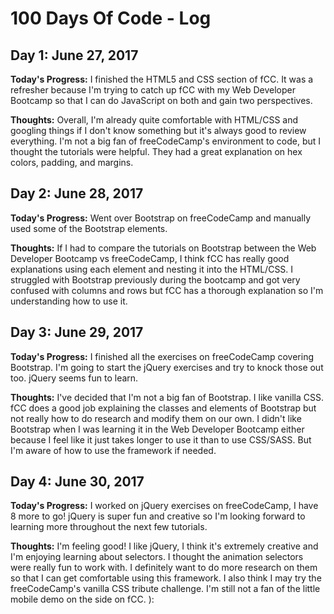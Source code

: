 # 100 Days Of Code - Log

## Day 1: June 27, 2017

**Today's Progress:** I finished the HTML5 and CSS section of fCC. It was a refresher because I'm trying to catch up fCC with my Web Developer Bootcamp so that I can do JavaScript on both and gain two perspectives.

**Thoughts:** Overall, I'm already quite comfortable with HTML/CSS and googling things if I don't know something but it's always good to review everything. I'm not a big fan of freeCodeCamp's environment to code, but I thought the tutorials were helpful. They had a great explanation on hex colors, padding, and margins.

## Day 2: June 28, 2017

**Today's Progress:** Went over Bootstrap on freeCodeCamp and manually used some of the Bootstrap elements.

**Thoughts:** If I had to compare the tutorials on Bootstrap between the Web Developer Bootcamp vs freeCodeCamp, I think fCC has really good explanations using each element and nesting it into the HTML/CSS. I struggled with Bootstrap previously during the bootcamp and got very confused with columns and rows but fCC has a thorough explanation so I'm understanding how to use it.

## Day 3: June 29, 2017

**Today's Progress:** I finished all the exercises on freeCodeCamp covering Bootstrap. I'm going to start the jQuery exercises and try to knock those out too. jQuery seems fun to learn.

**Thoughts:** I've decided that I'm not a big fan of Bootstrap. I like vanilla CSS. fCC does a good job explaining the classes and elements of Bootstrap but not really how to do research and modify them on our own. I didn't like Bootstrap when I was learning it in the Web Developer Bootcamp either because I feel like it just takes longer to use it than to use CSS/SASS. But I'm aware of how to use the framework if needed.

## Day 4: June 30, 2017

**Today's Progress:** I worked on jQuery exercises on freeCodeCamp, I have 8 more to go! jQuery is super fun and creative so I'm looking forward to learning more throughout the next few tutorials.

**Thoughts:** I'm feeling good! I like jQuery, I think it's extremely creative and I'm enjoying learning about selectors. I thought the animation selectors were really fun to work with. I definitely want to do more research on them so that I can get comfortable using this framework. I also think I may try the freeCodeCamp's vanilla CSS tribute challenge. I'm still not a fan of the little mobile demo on the side on fCC. ):
